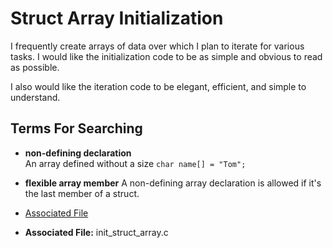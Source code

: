 # Struct Array Initialization

I frequently create arrays of data over which I plan to iterate
for various tasks.  I would like the initialization code to be as
simple and obvious to read as possible.

I also would like the iteration code to be elegant, efficient, and
simple to understand.

## Terms For Searching



- **non-defining declaration**  
  An array defined without a size `char name[] = "Tom";`

- **flexible array member**
  A non-defining array declaration is allowed if it's the last
  member of a struct.

- [Associated File](init_struct_array.c)

- **Associated File:** init_struct_array.c

